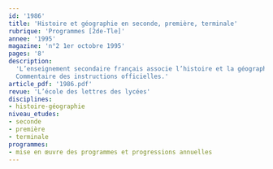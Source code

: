 ```yaml
---
id: '1986'
title: 'Histoire et géographie en seconde, première, terminale'
rubrique: 'Programmes [2de-Tle]'
annee: '1995'
magazine: 'n°2 1er octobre 1995'
pages: '8'
description: 
  'L’enseignement secondaire français associe l’histoire et la géographie, sciences sociales historiquement liées, et que leur finalité civique et éducative rapproche. Les programmes d’histoire et de géographie du lycée tiennent compte des acquis de l’école et du collège ; ils s’inscrivent dans des structures précises et des séries différentes ; ils doivent enfin, et c’est l’essentiel, répondre à des finalités (connaissances, apprentissage de la réflexion, exercice de la raison critique).
  Commentaire des instructions officielles.'
article_pdf: '1986.pdf'
revue: 'L’école des lettres des lycées'
disciplines:
- histoire-géographie
niveau_etudes:
- seconde
- première
- terminale
programmes:
- mise en œuvre des programmes et progressions annuelles
---
```

